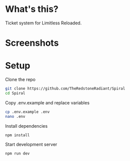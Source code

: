 # What's this?
Ticket system for Limitless Reloaded.

# Screenshots

# Setup

Clone the repo
```bash
git clone https://github.com/TheRedstoneRadiant/Spiral
cd Spiral
```

Copy .env.example and replace variables
```bash
cp .env.example .env
nano .env
```

Install dependencies
```bash
npm install
```

Start development server
```bash
npm run dev
````

